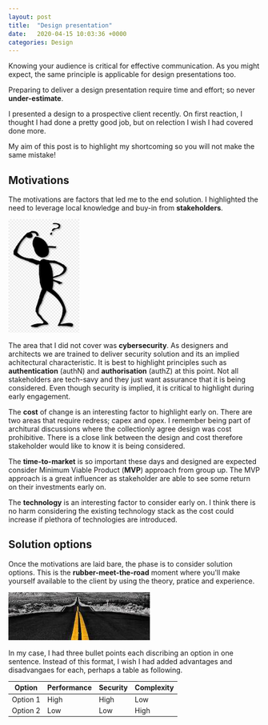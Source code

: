 ```yaml
---
layout: post
title:  "Design presentation"
date:   2020-04-15 10:03:36 +0000
categories: Design
---
```

Knowing your audience is critical for effective communication. As you might expect, the same principle is applicable for design presentations too.

Preparing to deliver a design presentation require time and effort; so never **under-estimate**.

I presented a design to a prospective client recently. On first reaction, I thought I had done a pretty good job, but on relection I wish I had covered done more. 

My aim of this post is to highlight my shortcoming so you will not make the same mistake!

## Motivations
The motivations are factors that led me to the end solution. I highlighted the need to leverage local knowledge and buy-in from **stakeholders**. 

![thinking](/assets/presentation/thinking-man.jpg)

The area that I did not cover was **cybersecurity**. As designers and architects we are trained to deliver security solution and its an implied achitectural characteristic. It is best to highlight principles such as **authentication** (authN) and **authorisation** (authZ) at this point.
Not all stakeholders are tech-savy and they just want assurance that it is being considered. Even though security is implied, it is critical to highlight during early engagement. 

The **cost** of change is an interesting factor to highlight early on. There are two areas that require redress; capex and opex. I remember being part of architural discussions where the collectionly agree design was cost prohibitive. There is a close link between the design and cost therefore stakeholder would like to know it is being considered.  

The **time-to-market** is so important these days and designed are expected consider
 Minimum Viable Product (**MVP**) approach from group up. The MVP approach is a great influencer as stakeholder are able to see some return on their investments early on. 

The **technology** is an interesting factor to consider early on. I think there is no harm considering the existing technology stack as the cost could increase if plethora of technologies are introduced.

## Solution options
Once the motivations are laid bare, the phase is to consider solution options. This is the **rubber-meet-the-road** moment where you'll make yourself available to the client by using the theory, pratice and experience. 

![rubber](/assets/presentation/road.jpg)

In my case, I had three bullet points each discribing an option in one sentence. Instead of this format, I wish I had added advantages and disadvangaes for each, perhaps a table as following.

Option|Performance|Security|Complexity
------|-----------|--------|----------
Option 1|High|High|Low
Option 2|Low|Low|High

